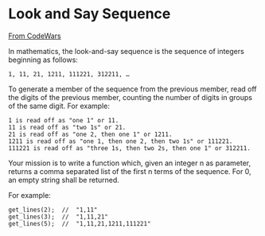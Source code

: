 # Look and Say Sequence

[From CodeWars](https://www.codewars.com/kata/5263c5d011f4233c9d000561)

In mathematics, the look-and-say sequence is the sequence of integers beginning as follows:

`1, 11, 21, 1211, 111221, 312211, …`

To generate a member of the sequence from the previous member, read off the digits of
the previous member, counting the number of digits in groups of the same digit. For
example:

```
1 is read off as "one 1" or 11.
11 is read off as "two 1s" or 21.
21 is read off as "one 2, then one 1" or 1211.
1211 is read off as "one 1, then one 2, then two 1s" or 111221.
111221 is read off as "three 1s, then two 2s, then one 1" or 312211.
```

Your mission is to write a function which, given an integer n as parameter, returns a
comma separated list of the first n terms of the sequence. For 0, an empty string
shall be returned.

For example:

```
get_lines(2);  //  "1,11"
get_lines(3);  //  "1,11,21"
get_lines(5);  //  "1,11,21,1211,111221"
```

